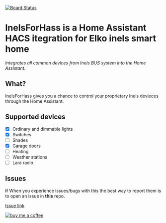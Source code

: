 [![Board Status](https://dev.azure.com/JH-Soft-Technology/ea6666c8-9de9-44c9-9767-69a01e3640dc/93f17136-8240-4edb-bd99-efdb435cca03/_apis/work/boardbadge/79979854-27b8-4ce5-b2f0-111ba419b94a?columnOptions=1)](https://dev.azure.com/JH-Soft-Technology/ea6666c8-9de9-44c9-9767-69a01e3640dc/_boards/board/t/93f17136-8240-4edb-bd99-efdb435cca03/Microsoft.RequirementCategory/)

# InelsForHass is a Home Assistant HACS itegration for Elko inels smart home

_Integrates all common devices from Inels BUS system into the Home Assistant._

## What?

InelsForHass gives you a chance to control your proprietary Inels devieces through the Home Assistant.

## Supported devices

- [x] Ordinary and dimmable lights
- [x] Switches
- [ ] Shades
- [x] Garage doors
- [ ] Heating
- [ ] Weather stations
- [ ] Lara radio

## Issues

~~If~~ When you experience issues/bugs with this the best way to report them is to open an issue in **this** repo.

[Issue link](https://github.com/JH-Soft-Technology/InelsForHass/issues/)

[![buy me a coffee](https://www.buymeacoffee.com/assets/img/custom_images/orange_img.png)](https://www.buymeacoffee.com/jhoralek)